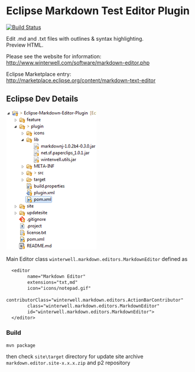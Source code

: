 
# Eclipse Markdown Test Editor Plugin

[![Build Status](https://secure.travis-ci.org/Nodeclipse/Eclipse-Markdown-Editor-Plugin.png)](http://travis-ci.org/Nodeclipse/Eclipse-Markdown-Editor-Plugin)

Edit .md and .txt files with outlines & syntax highlighting.  
Preview HTML.

Please see the website for information:
<http://www.winterwell.com/software/markdown-editor.php>

Eclipse Marketplace entry:
<http://marketplace.eclipse.org/content/markdown-text-editor>

## Eclipse Dev Details

![](overview.png)

Main Editor class `winterwell.markdown.editors.MarkdownEditor` defined as

      <editor
            name="Markdown Editor"
            extensions="txt,md"
            icon="icons/notepad.gif"
            contributorClass="winterwell.markdown.editors.ActionBarContributor"
            class="winterwell.markdown.editors.MarkdownEditor"
            id="winterwell.markdown.editors.MarkdownEditor">
      </editor>

### Build

	mvn package
      
then check `site\target` directory for update site archive `markdown.editor.site-x.x.x.zip` and p2 repository
